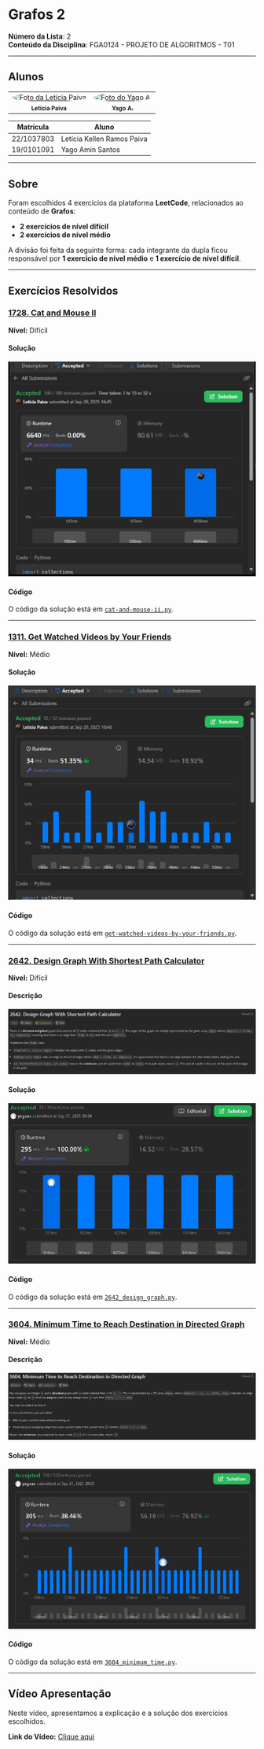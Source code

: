 # Grafos 2

**Número da Lista**: 2  
**Conteúdo da Disciplina**: FGA0124 - PROJETO DE ALGORITMOS - T01  

---

## Alunos

<div align="center">
<table>
  <tr>
    <td align="center">
      <a href="https://github.com/leticiakrpaiva">
        <img style="border-radius: 50%;" src="https://github.com/leticiakrpaiva.png" width="190" alt="Foto da Letícia Paiva"/>
        <br /><sub><b>Letícia Paiva</b></sub>
      </a>
    </td>
    <td align="center">
      <a href="https://github.com/Yagoas">
        <img style="border-radius: 50%;" src="https://github.com/Yagoas.png" width="190" alt="Foto do Yago A."/>
        <br /><sub><b>Yago A.</b></sub>
      </a>
    </td>
  </tr>
</table>
</div>

| Matrícula   | Aluno                        |
| ----------- | ---------------------------- |
| 22/1037803  | Letícia Kellen Ramos Paiva   |
| 19/0101091  | Yago Amin Santos             |

---

## Sobre

Foram escolhidos 4 exercícios da plataforma **LeetCode**, relacionados ao conteúdo de **Grafos**:

- **2 exercícios de nível difícil**  
- **2 exercícios de nível médio**  

A divisão foi feita da seguinte forma: cada integrante da dupla ficou responsável por **1 exercício de nível médio** e **1 exercício de nível difícil**.  

---

## Exercícios Resolvidos

### [1728. Cat and Mouse II](https://leetcode.com/problems/cat-and-mouse-ii?envType=problem-list-v2&envId=graph)

**Nível:** Difícil  

#### Solução
![Solução](./assets/solução1728.png)

#### Código
O código da solução está em [`cat-and-mouse-ii.py`](./exercicios/cat-and-mouse-ii.py).

---

### [1311. Get Watched Videos by Your Friends](https://leetcode.com/problems/get-watched-videos-by-your-friends?envType=problem-list-v2&envId=graph)

**Nível:** Médio  

#### Solução
![Solução](./assets/solução1311.png)

#### Código
O código da solução está em [`get-watched-videos-by-your-friends.py`](./exercicios/get-watched-videos-by-your-friends.py).

---

### [2642. Design Graph With Shortest Path Calculator](https://leetcode.com/problems/design-graph-with-shortest-path-calculator/description/)

**Nível:** Difícil

#### Descrição
![Descrição](./assets/descrição2642.png)

#### Solução
![Solução](./assets/solução2642.png)

#### Código
O código da solução está em [`2642_design_graph.py`](./exercicios/2642_design_graph.py).

---

### [3604. Minimum Time to Reach Destination in Directed Graph](https://leetcode.com/problems/minimum-time-to-reach-destination-in-directed-graph/description/)

**Nível:** Médio

#### Descrição
![Descrição](./assets/descrição3604.png)

#### Solução
![Solução](./assets/solução3604.png)

#### Código
O código da solução está em [`3604_minimum_time.py`](./exercicios/3604_minimum_time.py).

---

## Vídeo Apresentação

Neste vídeo, apresentamos a explicação e a solução dos exercícios escolhidos.  

**Link do Vídeo:** [Clique aqui]([https://youtu.be/xxxxx](https://youtu.be/tC91RuyvPiw))
